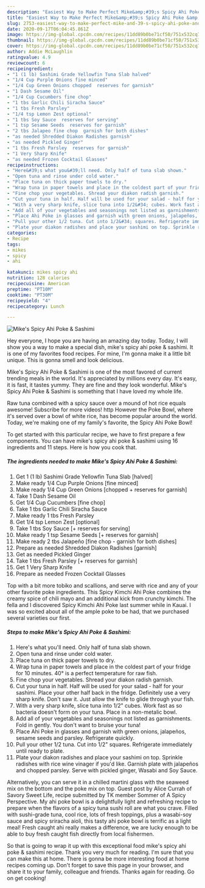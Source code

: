 ```yaml
---
description: "Easiest Way to Make Perfect Mike&amp;#39;s Spicy Ahi Poke &amp;amp; Sashimi"
title: "Easiest Way to Make Perfect Mike&amp;#39;s Spicy Ahi Poke &amp;amp; Sashimi"
slug: 2753-easiest-way-to-make-perfect-mike-and-39-s-spicy-ahi-poke-and-amp-sashimi
date: 2020-09-17T06:04:45.861Z
image: https://img-global.cpcdn.com/recipes/11dd89b0be71cf50/751x532cq70/mikes-spicy-ahi-poke-sashimi-recipe-main-photo.jpg
thumbnail: https://img-global.cpcdn.com/recipes/11dd89b0be71cf50/751x532cq70/mikes-spicy-ahi-poke-sashimi-recipe-main-photo.jpg
cover: https://img-global.cpcdn.com/recipes/11dd89b0be71cf50/751x532cq70/mikes-spicy-ahi-poke-sashimi-recipe-main-photo.jpg
author: Addie McLaughlin
ratingvalue: 4.9
reviewcount: 6
recipeingredient:
- "1 (1 lb) Sashimi Grade Yellowfin Tuna Slab halved"
- "1/4 Cup Purple Onions fine minced"
- "1/4 Cup Green Onions chopped  reserves for garnish"
- "1 Dash Sesame Oil"
- "1/4 Cup Cucumbers fine chop"
- "1 tbs Garlic Chili Siracha Sauce"
- "1 tbs Fresh Parsley"
- "1/4 tsp Lemon Zest optional"
- "1 tbs Soy Sauce  reserves for serving"
- "1 tsp Sesame Seeds  reserves for garnish"
- "2 tbs Jalapeo fine chop  garnish for both dishes"
- "as needed Shredded Diakon Radishes garnish"
- "as needed Pickled Ginger"
- "1 tbs Fresh Parsley  reserves for garnish"
- "1 Very Sharp Knife"
- "as needed Frozen Cocktail Glasses"
recipeinstructions:
- "Here&#39;s what you&#39;ll need. Only half of tuna slab shown."
- "Open tuna and rinse under cold water."
- "Place tuna on thick paper towels to dry."
- "Wrap tuna in paper towels and place in the coldest part of your fridge for 10 minutes. 40° is a perfect temperature for raw fish."
- "Fine chop your vegetables. Shread your diakon radish garnish."
- "Cut your tuna in half. Half will be used for your salad - half for your sashimi. Place your other half back in the fridge. Definitely use a very sharp knife. Don&#39;t saw it. Just allow the knife to glide through your fish."
- "With a very sharp knife, slice tuna into 1/2&#34; cubes. Work fast as so bacteria doesn&#39;t form on your tuna. Place in a non-metalic bowl."
- "Add all of your vegetables and seasonings not listed as garnishments. Fold in gently. You don&#39;t want to bruise your tuna!"
- "Place Ahi Poke in glasses and garnish with green onions, jalapeños, sesame seeds and parsley. Refrigerate quickly."
- "Pull your other 1/2 tuna. Cut into 1/2&#34; squares. Refrigerate immediately until ready to plate."
- "Plate your diakon radishes and place your sashimi on top. Sprinkle radishes with rice wine vinager if you&#39;d like. Garnish plate with jalapeños and chopped parsley. Serve with pickled ginger, Wasabi and Soy Sauce."
categories:
- Recipe
tags:
- mikes
- spicy
- ahi

katakunci: mikes spicy ahi 
nutrition: 128 calories
recipecuisine: American
preptime: "PT10M"
cooktime: "PT30M"
recipeyield: "4"
recipecategory: Lunch

---
```



![Mike&#39;s Spicy Ahi Poke &amp; Sashimi](https://img-global.cpcdn.com/recipes/11dd89b0be71cf50/751x532cq70/mikes-spicy-ahi-poke-sashimi-recipe-main-photo.jpg)

Hey everyone, I hope you are having an amazing day today. Today, I will show you a way to make a special dish, mike&#39;s spicy ahi poke &amp; sashimi. It is one of my favorites food recipes. For mine, I'm gonna make it a little bit unique. This is gonna smell and look delicious.

Mike&#39;s Spicy Ahi Poke &amp; Sashimi is one of the most favored of current trending meals in the world. It's appreciated by millions every day. It's easy, it is fast, it tastes yummy. They are fine and they look wonderful. Mike&#39;s Spicy Ahi Poke &amp; Sashimi is something that I have loved my whole life.

Raw tuna combined with a spicy sauce over a mound of hot rice equals awesome! Subscribe for more videos! http However the Poke Bowl, where it&#39;s served over a bowl of white rice, has become popular around the world. Today, we&#39;re making one of my family&#39;s favorite, the Spicy Ahi Poke Bowl!


To get started with this particular recipe, we have to first prepare a few components. You can have mike&#39;s spicy ahi poke &amp; sashimi using 16 ingredients and 11 steps. Here is how you cook that.

<!--inarticleads1-->

##### The ingredients needed to make Mike&#39;s Spicy Ahi Poke &amp; Sashimi:

1. Get 1 (1 lb) Sashimi Grade Yellowfin Tuna Slab [halved]
1. Make ready 1/4 Cup Purple Onions [fine minced]
1. Make ready 1/4 Cup Green Onions [chopped + reserves for garnish]
1. Take 1 Dash Sesame Oil
1. Get 1/4 Cup Cucumbers [fine chop]
1. Take 1 tbs Garlic Chili Siracha Sauce
1. Make ready 1 tbs Fresh Parsley
1. Get 1/4 tsp Lemon Zest [optional]
1. Take 1 tbs Soy Sauce [+ reserves for serving]
1. Make ready 1 tsp Sesame Seeds [+ reserves for garnish]
1. Make ready 2 tbs Jalapeño [fine chop - garnish for both dishes]
1. Prepare as needed Shredded Diakon Radishes [garnish]
1. Get as needed Pickled Ginger
1. Take 1 tbs Fresh Parsley [+ reserves for garnish]
1. Get 1 Very Sharp Knife
1. Prepare as needed Frozen Cocktail Glasses


Top with a bit more tobiko and scallions, and serve with rice and any of your other favorite poke ingredients. This Spicy Kimchi Ahi Poke combines the creamy spice of chili mayo and an additional kick from crunchy kimchi. The fella and I discovered Spicy Kimchi Ahi Poke last summer while in Kauai. I was so excited about all of the ample poke to be had, that we purchased several varieties our first. 

<!--inarticleads2-->

##### Steps to make Mike&#39;s Spicy Ahi Poke &amp; Sashimi:

1. Here&#39;s what you&#39;ll need. Only half of tuna slab shown.
1. Open tuna and rinse under cold water.
1. Place tuna on thick paper towels to dry.
1. Wrap tuna in paper towels and place in the coldest part of your fridge for 10 minutes. 40° is a perfect temperature for raw fish.
1. Fine chop your vegetables. Shread your diakon radish garnish.
1. Cut your tuna in half. Half will be used for your salad - half for your sashimi. Place your other half back in the fridge. Definitely use a very sharp knife. Don&#39;t saw it. Just allow the knife to glide through your fish.
1. With a very sharp knife, slice tuna into 1/2&#34; cubes. Work fast as so bacteria doesn&#39;t form on your tuna. Place in a non-metalic bowl.
1. Add all of your vegetables and seasonings not listed as garnishments. Fold in gently. You don&#39;t want to bruise your tuna!
1. Place Ahi Poke in glasses and garnish with green onions, jalapeños, sesame seeds and parsley. Refrigerate quickly.
1. Pull your other 1/2 tuna. Cut into 1/2&#34; squares. Refrigerate immediately until ready to plate.
1. Plate your diakon radishes and place your sashimi on top. Sprinkle radishes with rice wine vinager if you&#39;d like. Garnish plate with jalapeños and chopped parsley. Serve with pickled ginger, Wasabi and Soy Sauce.


Alternatively, you can serve it in a chilled martini glass with the seaweed mix on the bottom and the poke mix on top. Guest post by Alice Currah of Savory Sweet Life, recipe submitted by TK member Sommer of A Spicy Perspective. My ahi poke bowl is a delightfully light and refreshing recipe to prepare when the flavors of a spicy tuna sushi roll are what you crave. Filled with sushi-grade tuna, cool rice, lots of fresh toppings, plus a wasabi-soy sauce and spicy sriracha aioli, this tasty ahi poke bowl is terrific as a light meal! Fresh caught ahi really makes a difference, we are lucky enough to be able to buy fresh caught fish directly from local fishermen. 

So that is going to wrap it up with this exceptional food mike&#39;s spicy ahi poke &amp; sashimi recipe. Thank you very much for reading. I'm sure that you can make this at home. There is gonna be more interesting food at home recipes coming up. Don't forget to save this page in your browser, and share it to your family, colleague and friends. Thanks again for reading. Go on get cooking!
